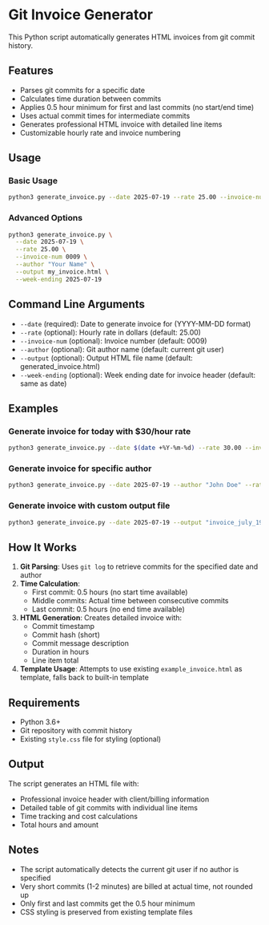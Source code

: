 # Git Invoice Generator

This Python script automatically generates HTML invoices from git commit history.

## Features

- Parses git commits for a specific date
- Calculates time duration between commits
- Applies 0.5 hour minimum for first and last commits (no start/end time)
- Uses actual commit times for intermediate commits
- Generates professional HTML invoice with detailed line items
- Customizable hourly rate and invoice numbering

## Usage

### Basic Usage
```bash
python3 generate_invoice.py --date 2025-07-19 --rate 25.00 --invoice-num 0009
```

### Advanced Options
```bash
python3 generate_invoice.py \
  --date 2025-07-19 \
  --rate 25.00 \
  --invoice-num 0009 \
  --author "Your Name" \
  --output my_invoice.html \
  --week-ending 2025-07-19
```

## Command Line Arguments

- `--date` (required): Date to generate invoice for (YYYY-MM-DD format)
- `--rate` (optional): Hourly rate in dollars (default: 25.00)
- `--invoice-num` (optional): Invoice number (default: 0009)
- `--author` (optional): Git author name (default: current git user)
- `--output` (optional): Output HTML file name (default: generated_invoice.html)
- `--week-ending` (optional): Week ending date for invoice header (default: same as date)

## Examples

### Generate invoice for today with $30/hour rate
```bash
python3 generate_invoice.py --date $(date +%Y-%m-%d) --rate 30.00 --invoice-num 0010
```

### Generate invoice for specific author
```bash
python3 generate_invoice.py --date 2025-07-19 --author "John Doe" --rate 25.00
```

### Generate invoice with custom output file
```bash
python3 generate_invoice.py --date 2025-07-19 --output "invoice_july_19.html"
```

## How It Works

1. **Git Parsing**: Uses `git log` to retrieve commits for the specified date and author
2. **Time Calculation**: 
   - First commit: 0.5 hours (no start time available)
   - Middle commits: Actual time between consecutive commits
   - Last commit: 0.5 hours (no end time available)
3. **HTML Generation**: Creates detailed invoice with:
   - Commit timestamp
   - Commit hash (short)
   - Commit message description
   - Duration in hours
   - Line item total
4. **Template Usage**: Attempts to use existing `example_invoice.html` as template, falls back to built-in template

## Requirements

- Python 3.6+
- Git repository with commit history
- Existing `style.css` file for styling (optional)

## Output

The script generates an HTML file with:
- Professional invoice header with client/billing information
- Detailed table of git commits with individual line items
- Time tracking and cost calculations
- Total hours and amount

## Notes

- The script automatically detects the current git user if no author is specified
- Very short commits (1-2 minutes) are billed at actual time, not rounded up
- Only first and last commits get the 0.5 hour minimum
- CSS styling is preserved from existing template files